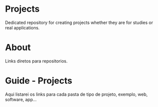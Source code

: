 # Projects
Dedicated repository for creating projects whether they are for studies or real applications.

# About
Links diretos para repositorios.

# Guide - Projects
Aqui listarei os links para cada pasta de tipo de projeto, exemplo, web, software, app...
